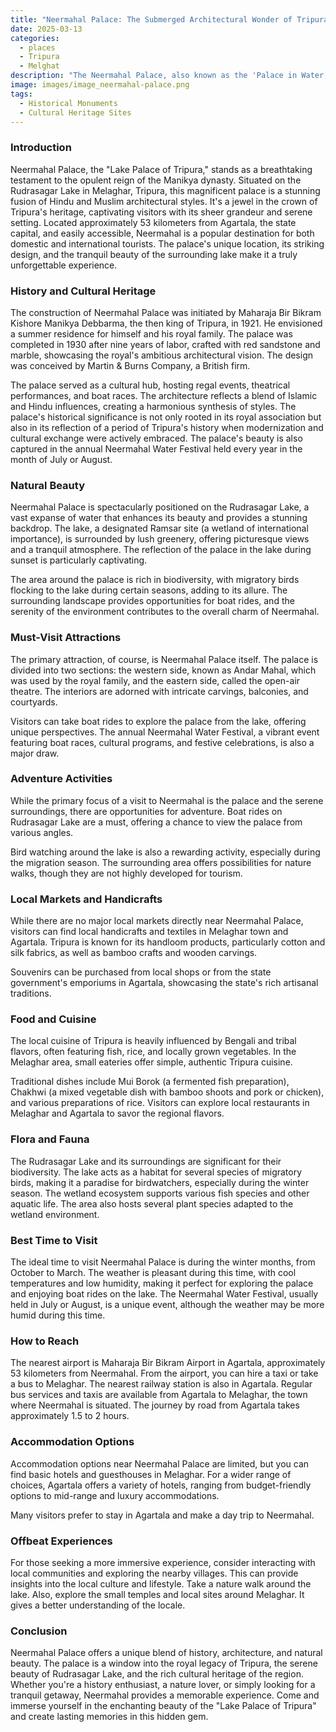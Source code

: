 ```yaml
---
title: "Neermahal Palace: The Submerged Architectural Wonder of Tripura"
date: 2025-03-13
categories:
  - places
  - Tripura
  - Melghat
description: "The Neermahal Palace, also known as the 'Palace in Water,' is a unique architectural marvel located in Tripura, India. Built by King Bir Chandra in 1938, this Indo-Saracenic style palace is partially submerged by the Kosi River during monsoon floods, making it a fascinating blend of history and nature."
image: images/image_neermahal-palace.png
tags: 
  - Historical Monuments
  - Cultural Heritage Sites
---
```



### **Introduction**

Neermahal Palace, the "Lake Palace of Tripura," stands as a breathtaking testament to the opulent reign of the Manikya dynasty. Situated on the Rudrasagar Lake in Melaghar, Tripura, this magnificent palace is a stunning fusion of Hindu and Muslim architectural styles. It's a jewel in the crown of Tripura's heritage, captivating visitors with its sheer grandeur and serene setting. Located approximately 53 kilometers from Agartala, the state capital, and easily accessible, Neermahal is a popular destination for both domestic and international tourists. The palace's unique location, its striking design, and the tranquil beauty of the surrounding lake make it a truly unforgettable experience.

### **History and Cultural Heritage**

The construction of Neermahal Palace was initiated by Maharaja Bir Bikram Kishore Manikya Debbarma, the then king of Tripura, in 1921. He envisioned a summer residence for himself and his royal family. The palace was completed in 1930 after nine years of labor, crafted with red sandstone and marble, showcasing the royal's ambitious architectural vision. The design was conceived by Martin & Burns Company, a British firm.



The palace served as a cultural hub, hosting regal events, theatrical performances, and boat races. The architecture reflects a blend of Islamic and Hindu influences, creating a harmonious synthesis of styles. The palace's historical significance is not only rooted in its royal association but also in its reflection of a period of Tripura's history when modernization and cultural exchange were actively embraced. The palace's beauty is also captured in the annual Neermahal Water Festival held every year in the month of July or August.

### **Natural Beauty**

Neermahal Palace is spectacularly positioned on the Rudrasagar Lake, a vast expanse of water that enhances its beauty and provides a stunning backdrop. The lake, a designated Ramsar site (a wetland of international importance), is surrounded by lush greenery, offering picturesque views and a tranquil atmosphere. The reflection of the palace in the lake during sunset is particularly captivating.



The area around the palace is rich in biodiversity, with migratory birds flocking to the lake during certain seasons, adding to its allure. The surrounding landscape provides opportunities for boat rides, and the serenity of the environment contributes to the overall charm of Neermahal.

### **Must-Visit Attractions**

The primary attraction, of course, is Neermahal Palace itself. The palace is divided into two sections: the western side, known as Andar Mahal, which was used by the royal family, and the eastern side, called the open-air theatre. The interiors are adorned with intricate carvings, balconies, and courtyards.



Visitors can take boat rides to explore the palace from the lake, offering unique perspectives. The annual Neermahal Water Festival, a vibrant event featuring boat races, cultural programs, and festive celebrations, is also a major draw.

### **Adventure Activities**

While the primary focus of a visit to Neermahal is the palace and the serene surroundings, there are opportunities for adventure. Boat rides on Rudrasagar Lake are a must, offering a chance to view the palace from various angles.



Bird watching around the lake is also a rewarding activity, especially during the migration season. The surrounding area offers possibilities for nature walks, though they are not highly developed for tourism.

### **Local Markets and Handicrafts**

While there are no major local markets directly near Neermahal Palace, visitors can find local handicrafts and textiles in Melaghar town and Agartala. Tripura is known for its handloom products, particularly cotton and silk fabrics, as well as bamboo crafts and wooden carvings.



Souvenirs can be purchased from local shops or from the state government's emporiums in Agartala, showcasing the state's rich artisanal traditions.

### **Food and Cuisine**

The local cuisine of Tripura is heavily influenced by Bengali and tribal flavors, often featuring fish, rice, and locally grown vegetables. In the Melaghar area, small eateries offer simple, authentic Tripura cuisine.



Traditional dishes include Mui Borok (a fermented fish preparation), Chakhwi (a mixed vegetable dish with bamboo shoots and pork or chicken), and various preparations of rice. Visitors can explore local restaurants in Melaghar and Agartala to savor the regional flavors.

### **Flora and Fauna**

The Rudrasagar Lake and its surroundings are significant for their biodiversity. The lake acts as a habitat for several species of migratory birds, making it a paradise for birdwatchers, especially during the winter season. The wetland ecosystem supports various fish species and other aquatic life. The area also hosts several plant species adapted to the wetland environment.



### **Best Time to Visit**

The ideal time to visit Neermahal Palace is during the winter months, from October to March. The weather is pleasant during this time, with cool temperatures and low humidity, making it perfect for exploring the palace and enjoying boat rides on the lake. The Neermahal Water Festival, usually held in July or August, is a unique event, although the weather may be more humid during this time.

### **How to Reach**

The nearest airport is Maharaja Bir Bikram Airport in Agartala, approximately 53 kilometers from Neermahal. From the airport, you can hire a taxi or take a bus to Melaghar. The nearest railway station is also in Agartala. Regular bus services and taxis are available from Agartala to Melaghar, the town where Neermahal is situated. The journey by road from Agartala takes approximately 1.5 to 2 hours.



### **Accommodation Options**

Accommodation options near Neermahal Palace are limited, but you can find basic hotels and guesthouses in Melaghar. For a wider range of choices, Agartala offers a variety of hotels, ranging from budget-friendly options to mid-range and luxury accommodations.



Many visitors prefer to stay in Agartala and make a day trip to Neermahal.

### **Offbeat Experiences**

For those seeking a more immersive experience, consider interacting with local communities and exploring the nearby villages. This can provide insights into the local culture and lifestyle. Take a nature walk around the lake. Also, explore the small temples and local sites around Melaghar. It gives a better understanding of the locale.



### **Conclusion**

Neermahal Palace offers a unique blend of history, architecture, and natural beauty. The palace is a window into the royal legacy of Tripura, the serene beauty of Rudrasagar Lake, and the rich cultural heritage of the region. Whether you're a history enthusiast, a nature lover, or simply looking for a tranquil getaway, Neermahal provides a memorable experience. Come and immerse yourself in the enchanting beauty of the "Lake Palace of Tripura" and create lasting memories in this hidden gem.


